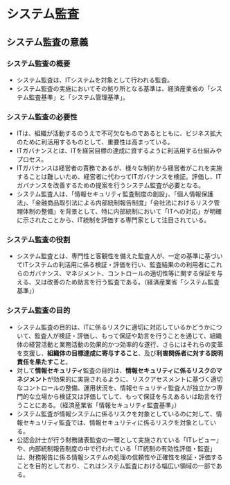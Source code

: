 # システム監査
## システム監査の意義
### システム監査の概要
- システム監査は、ITシステムを対象として行われる監査。
- システム監査の実施においてその拠り所となる基準は、経済産業省の「システム監査基準」と「システム管理基準」。

### システム監査の必要性
- ITは、組織が活動するのうえで不可欠なものであるとともに、ビジネス拡大のために利活用するものとして、重要性は高まっている。
- ITガバナンスとは、ITを経営目標の達成に資するように利活用する仕組みやプロセス。
- ITガバナンスは経営者の責務であるが、様々な制約から経営者がこれを実施することは難しいため、経営者に代わってITガバナンスを検証。評価し、ITガバナンスを改善するための提案を行うシステム監査が必要となる。
- システム監査人は、「情報セキュリティ監査制度の創設」、「個人情報保護法」、「金融商品取引法による内部統制報告制度」「会社法におけるリスク管理体制の整備」を背景として、特に内部統制において「ITへの対応」が明確に示されたことから、IT統制を評価する専門家として注目されている。

### システム監査の役割
- システム監査とは、専門性と客観性を備えた監査人が、一定の基準に基づいてITシステムの利活用に係る検証・評価を行い、監査結果のの利用者にこれらのガバナンス、マネジメント、コントロールの適切性等に関する保証を与える、又は改善のため助言を行う監査である。（経済産業省「システム監査基準」）

### システム監査の目的
- システム監査の目的は、ITに係るリスクに適切に対応しているかどうかについて、監査人が検証・評価し、もって保証や助言を行うことを通じて、組織体の経営活動と業務活動の効果的かつ効率的な遂行、さらにはそれらの変革を支援し、**組織体の目標達成に寄与すること**、及び**利害関係者に対する説明責任を果たすこと**。
- 対して**情報セキュリティ**監査の目的は、**情報セキュリティに係るリスクのマネジメント**が効果的に実施されるように、リスクアセスメントに基づく適切なコントロールの整備、運用状況を、情報セキュリティ監査人が独立かつ専門的な立場から検証又は評価してして、もって保証を与えあるいは助言を行うことにある。（経済産業省「情報セキュリティ監査基準」）
- システム監査が情報システムに係るリスクを対象としているのに対して、情報セキュリティ監査では、情報セキュリティに係るリスクを対象としている。
- 公認会計士が行う財務諸表監査の一環として実施されている「ITレビュー」や、内部統制報告制度の中で行われている「IT統制の有効性評価・監査」は、財務報告に係る情報システムの処理の信頼性や正確性を検証・評価することを目的としており、これはシステム監査における幅広い領域の一部である。
